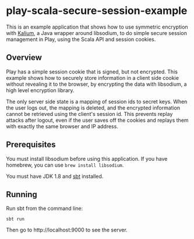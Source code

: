 # play-scala-secure-session-example

This is an example application that shows how to use symmetric encryption with [Kalium](https://github.com/abstractj/kalium/), a Java wrapper around libsodium, to do simple secure session management in Play, using the Scala API and session cookies.

## Overview

Play has a simple session cookie that is signed, but not encrypted.  This example shows how to securely store information in a client side cookie without revealing it to the browser, by encrypting the data with libsodium, a high level encryption library.

The only server side state is a mapping of session ids to secret keys.  When the user logs out, the mapping is deleted, and the encrypted information cannot be retrieved using the client's session id.  This prevents replay attacks after logout, even if the user saves off the cookies and replays them with exactly the same browser and IP address.

## Prerequisites

You must install libsodium before using this application.  If you have homebrew, you can use `brew install libsodium`.

You must have JDK 1.8 and [sbt](http://www.scala-sbt.org/) installed.

## Running

Run sbt from the command line:

```
sbt run
```

Then go to http://localhost:9000 to see the server.
